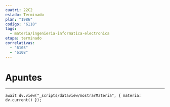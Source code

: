 ```yaml
---
cuatri: 22C2
estado: Terminado
plan: "1986"
codigo: "6110"
tags:
  - materia/ingenieria-informatica-electronica
etapa: terminado
correlativas:
  - "6103"
  - "6108"
---
```

# Apuntes 
---
```dataviewjs
await dv.view("_scripts/dataview/mostrarMateria", { materia: dv.current() });
```